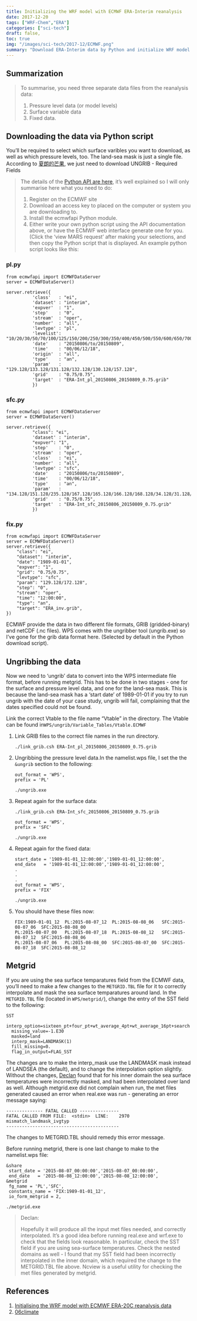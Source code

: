 ```yaml
---
title: Initializing the WRF model with ECMWF ERA-Interim reanalysis
date: 2017-12-20
tags: ["WRF-Chem","ERA"]
categories: ["sci-tech"]
draft: false,
toc: true
img: "/images/sci-tech/2017-12/ECMWF.png"
summary: "Download ERA-Interim data by Python and initialize WRF model."
---
```


## Summarization

> To summarise, you need three separate data files from the reanalysis data:
>
> 1. Pressure level data (or model levels)
>2. Surface variable data
> 3. Fixed data.

<!--more-->

## Downloading the data via Python script

You’ll be required to select which surface varibles you want to download, as well as which pressure levels, too. The land-sea mask is just a single file. According to [夏朗的芒果](http://bbs.06climate.com/forum.php?mod=viewthread&tid=30962&extra=&page=1), we just need to download UNGRIB - Required Fields

> The details of the [Python API are here](https://software.ecmwf.int/wiki/display/WEBAPI/Access+ECMWF+Public+Datasets), it’s well explained so I will only summarise here what you need to do:
>
> 1. Register on the ECMWF site
> 2. Download an access key to placed on the computer or system you are downloading to.
> 3. Install the ecmwfapi Python module.
> 4. Either write your own python script using the API documentation above, or have the ECMWF web interface generate one for you. (Click the ‘view MARS request’ after making your selections, and then copy the Python script that is displayed. An example python script looks like this:

### pl.py

```
from ecmwfapi import ECMWFDataServer
server = ECMWFDataServer()

server.retrieve({
          'class'   : "ei",
          'dataset' : "interim",
          'expver'  : "1",
          'step'    : "0",
          'stream'  : "oper",
          'number'  : "all",
          'levtype' : "pl",
          'levelist': "10/20/30/50/70/100/125/150/200/250/300/350/400/450/500/550/600/650/700/750/800/850/900/925/950/975/1000",
          'date'    : "20150806/to/20150809",
          'time'    : "00/06/12/18",
          'origin'  : "all",
          'type'    : "an",
          'param'   : "129.128/133.128/131.128/132.128/130.128/157.128",
          'grid'    : "0.75/0.75",
          'target'  : "ERA-Int_pl_20150806_20150809_0.75.grib"
          })
```

### sfc.py

```
from ecmwfapi import ECMWFDataServer
server = ECMWFDataServer()

server.retrieve({
          "class": "ei",
          'dataset' : "interim",
          "expver": "1",
          'step'    : "0",
          'stream'  : "oper",
          'class'   : "ei",
          'number'  : "all",
          'levtype' : "sfc",
          'date'    : "20150806/to/20150809",
          'time'    : "00/06/12/18",
          'type'    : "an",
          'param'   : "134.128/151.128/235.128/167.128/165.128/166.128/168.128/34.128/31.128/141.128/139.128/170.128/183.128/236.128/39.128/40.128/41.128/42.128/33.128",
          'grid'    : "0.75/0.75",
          'target'  : "ERA-Int_sfc_20150806_20150809_0.75.grib"
          })
```

### fix.py

```
from ecmwfapi import ECMWFDataServer
server = ECMWFDataServer()
server.retrieve({
    "class": "ei",
    "dataset": "interim",
    "date": "1989-01-01",
    "expver": "1",
    "grid": "0.75/0.75",
    "levtype": "sfc",
    "param": "129.128/172.128",
    "step": "0",
    "stream": "oper",
    "time": "12:00:00",
    "type": "an",
    "target": "ERA_inv.grib",
})
```

ECMWF provide the data in two different file formats, GRIB (gridded-binary) and netCDF (.nc files). WPS comes with the ungribber tool (ungrib.exe) so I’ve gone for the grib data format here. (Selected by default in the Python download script).

## Ungribbing the data

Now we need to ‘ungrib’ data to convert into the WPS intermediate file format, before running metgrid. This has to be done in two stages - one for the surface and pressure level data, and one for the land-sea mask. This is because the land-sea mask has a ‘start date’ of 1989-01-01 if you try to run ungrib with the date of your case study, ungrib will fail, complaining that the dates specified could not be found. 

Link the correct Vtable to the file name “Vtable” in the directory. The Vtable can be found in`WPS/ungrib/Variable_Tables/Vtable.ECMWF`

1. Link GRIB files to the correct file names in the run directory. 

   ```
   ./link_grib.csh ERA-Int_pl_20150806_20150809_0.75.grib
   ```

   

2. Ungribbing the pressure level data.In the namelist.wps file, I set the the `&ungrib` section to the following:

   ```
   out_format = 'WPS',
   prefix = 'PL'
   ```
   ```
   ./ungrib.exe
   ```

3. Repeat again for the surface data:

   ```
   ./link_grib.csh ERA-Int_sfc_20150806_20150809_0.75.grib
   ```

   ```
   out_format = 'WPS',
   prefix = 'SFC'
   ```

   ```
   ./ungrib.exe
   ```

4. Repeat again for the  fixed data:

   ```
   start_date = '1989-01-01_12:00:00','1989-01-01_12:00:00',
   end_date   = '1989-01-01_12:00:00','1989-01-01_12:00:00',
   .
   .
   .
   out_format = 'WPS',
   prefix = 'FIX'
   ```

   ```
   ./ungrib.exe
   ```

5. You should have these files now:

   ```
   FIX:1989-01-01_12  PL:2015-08-07_12  PL:2015-08-08_06   SFC:2015-08-07_06  SFC:2015-08-08_00
   PL:2015-08-07_00   PL:2015-08-07_18  PL:2015-08-08_12   SFC:2015-08-07_12  SFC:2015-08-08_06
   PL:2015-08-07_06   PL:2015-08-08_00  SFC:2015-08-07_00  SFC:2015-08-07_18  SFC:2015-08-08_12
   ```

## Metgrid

If you are using the sea surface temparatures field from the ECMWF data, you’ll need to make a few changes to the `METGRID.TBL` file for it to correctly interpolate and mask the sea surface temparatures around land. In the `METGRID.TBL` file (located in `WPS/metgrid/`), change the entry of the SST field to the following:

```
SST
  interp_option=sixteen_pt+four_pt+wt_average_4pt+wt_average_16pt+search
  missing_value=-1.E30
  masked=land
  interp_mask=LANDMASK(1)
  fill_missing=0.
  flag_in_output=FLAG_SST 
```

The changes are to make the interp_mask use the LANDMASK mask instead of LANDSEA (the default), and to change the interpolation option slightly. Without the changes, [Declan](http://dvalts.io/modelling/data/2016/12/23/ECMWF-data-in-WRF.html) found that for his inner domain the sea surface temperatures were incorrectly masked, and had been interpolated over land as well. Although metgrid.exe did not complain when run, the met files generated caused an error when real.exe was run - generating an error message saying:

```
-------------- FATAL CALLED ---------------
FATAL CALLED FROM FILE:  <stdin>  LINE:    2970
mismatch_landmask_ivgtyp
-------------------------------------------
```

The changes to METGRID.TBL should remedy this error message.

Before running metgrid, there is one last change to make to the namelist.wps file:

```
&share
 start_date = '2015-08-07_00:00:00','2015-08-07_00:00:00',
 end_date   = '2015-08-08_12:00:00','2015-08-08_12:00:00',
&metgrid
 fg_name = 'PL','SFC',
 constants_name = 'FIX:1989-01-01_12',
 io_form_metgrid = 2,
```

```
./metgrid.exe
```

> Declan:
>
> Hopefully it will produce all the input met files needed, and correctly interpolated. It’s a good idea before running real.exe and wrf.exe to check that the fields look reasonable. In particular, check the SST field if you are using sea-surface temperatures. Check the nested domains as well - I found that my SST field had been incorrectly interpolated in the inner domain, which required the change to the METGRID.TBL file above. Ncview is a useful utility for checking the met files generated by metgrid.

## References

1. [Initialising the WRF model with ECMWF ERA-20C reanalysis data](http://dvalts.io/modelling/data/2016/12/23/ECMWF-data-in-WRF.html)
2. [06climate](http://bbs.06climate.com/forum.php?mod=viewthread&tid=30962&extra=&page=1)